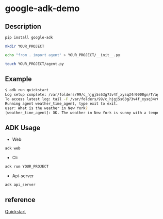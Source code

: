 # google-adk-demo

## Description

```bash
pip install google-adk
```

```bash
mkdir YOUR_PROJECT
```

```bash
echo "from . import agent" > YOUR_PROJECT/__init__.py
```

```bash
touch YOUR_PROJECT/agent.py
```

## Example

```bash
$ adk run quickstart
Log setup complete: /var/folders/99/c_hjgj5s63g73v4f_xysq34r0000gn/T/agents_log/agent.20250415_091219.log
To access latest log: tail -F /var/folders/99/c_hjgj5s63g73v4f_xysq34r0000gn/T/agents_log/agent.latest.log
Running agent weather_time_agent, type exit to exit.
user: What is the weather in New York?
[weather_time_agent]: OK. The weather in New York is sunny with a temperature of 25 degrees Celsius (41 degrees Fahrenheit).
```

## ADK Usage

- Web

```bash
adk web
```

- Cli

```bash
adk run YOUR_PROJECT
```

- Api-server

```bash
adk api_server
```

## reference

[Quickstart](https://google.github.io/adk-docs/get-started/quickstart/)
